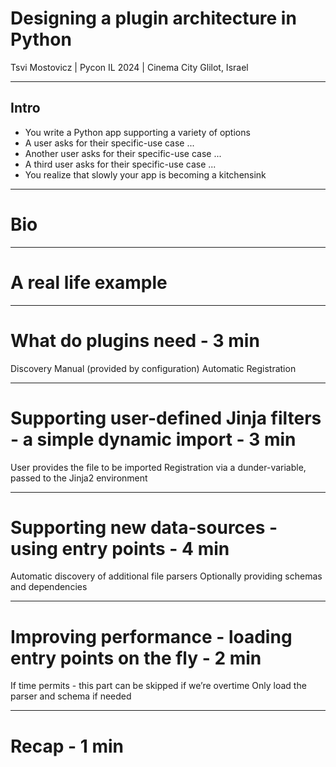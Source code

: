# Designing a plugin architecture in Python

Tsvi Mostovicz | Pycon IL 2024 | Cinema City Glilot, Israel

---

<!-- 2 min - A story describing what a plugin architecture solves -->

## Intro

<!-- TODO: Add images -->

- You write a Python app supporting a variety of options
- A user asks for their specific-use case ...
- Another user asks for their specific-use case ...
- A third user asks for their specific-use case ...
- You realize that slowly your app is becoming a kitchensink

---

<!-- 2 min - Who am I, what I do, a bit about Intel -->

# Bio

---

<!-- 3 min
A general description of our example tool (a code generator) and why it needs a plugin architecture

What it does:
    - Get data from a variety of data sources
    - Apply a Jinja template (Explain 30 seconds on Jinja)

What we need the plugin to do:
    - Using user-defined Jinja filters
    - Support new data sources
-->

# A real life example

---

# What do plugins need - 3 min
Discovery
Manual (provided by configuration)
Automatic
Registration

---

# Supporting user-defined Jinja filters - a simple dynamic import - 3 min
User provides the file to be imported
Registration via a dunder-variable, passed to the Jinja2 environment

---

# Supporting new data-sources - using entry points - 4 min
Automatic discovery of additional file parsers
Optionally providing schemas and dependencies

---

# Improving performance - loading entry points on the fly - 2 min
If time permits - this part can be skipped if we’re overtime
Only load the parser and schema if needed

---

# Recap - 1 min

